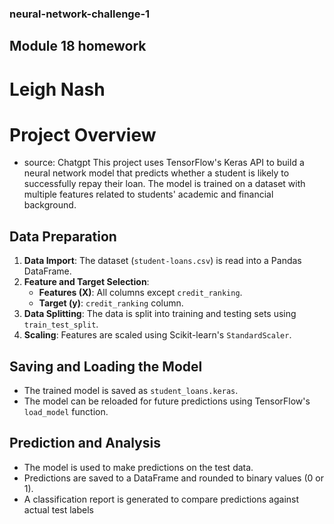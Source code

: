 ### neural-network-challenge-1
## Module 18 homework
# Leigh Nash
# Project Overview
 - source:  Chatgpt
This project uses TensorFlow's Keras API to build a neural network model that predicts whether a student is likely to successfully repay their loan. The model is trained on a dataset with multiple features related to students' academic and financial background.

## Data Preparation

1. **Data Import**: The dataset (`student-loans.csv`) is read into a Pandas DataFrame.
2. **Feature and Target Selection**: 
    - **Features (X)**: All columns except `credit_ranking`.
    - **Target (y)**: `credit_ranking` column.
3. **Data Splitting**: The data is split into training and testing sets using `train_test_split`.
4. **Scaling**: Features are scaled using Scikit-learn's `StandardScaler`.
## Saving and Loading the Model

- The trained model is saved as `student_loans.keras`.
- The model can be reloaded for future predictions using TensorFlow's `load_model` function.

## Prediction and Analysis
- The model is used to make predictions on the test data.
- Predictions are saved to a DataFrame and rounded to binary values (0 or 1).
- A classification report is generated to compare predictions against actual test labels